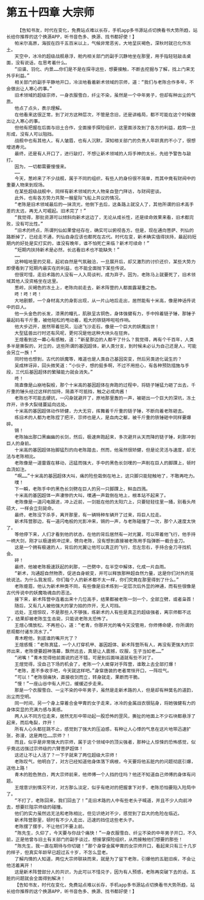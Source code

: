 # 第五十四章 大宗师
        【告知书友，时代在变化，免费站点难以长存，手机app多书源站点切换看书大势所趋，站长给你推荐的这个换源APP，听书音色多、换源、找书都好使！】
       帕米尔高原，海拔在四千五百米以上，气候非常恶劣，大地呈灰褐色，深秋时就已化作冻土。
       天空中，冰冷的超级战舰悬浮，舱内相关部门的副手沉静地坐在那里，用手指轻轻敲击桌面，没有说话，在思考着什么。
       “旧谱、羽化、内景……你们是不是在探寻这些，想要接触，不断去挖掘与了解，找上门来无外乎利益。”
       相关部门的副手平静地开口，冷淡地看着新术领域的宗师，道：“我们与老陈合作多年，不会做出让人寒心的事。”
       旧术领域的超级宗师，一身衣服雪白，纤尘不染，虽然是一个中年男子，但却有种出尘的气质。
       他点了点头，表示理解。
       在他看来这很正常，到了对方这种层次，不管是念旧，还是讲格局，都不可能在这个时候做出让人寒心的事。
       但他有把握在后面与旧土合作，全面接手探险组织，这里面涉及到了各方的利益，趋势一旦形成，没有人可以阻挡。
       战舰中也有其他人，有人皱眉，也有人沉默，深知相关部门的负责人年龄真的不小了，很想增进寿元。
       最终，还是有人开口了，进行敲打，不想让新术领域的人将手神的太长，先给予警告与敲打。
       因为，一切都需要慢慢来。
       ……
       今天，葱岭来了不少战舰，属于不同的组织，有些人的身份很不简单，而其中竟有财阀中的重要人物来到现场。
       在某些超级战舰中，同样有新术领域的大人物亲自登门拜访，与财阀密谈。
       此外，也有各方势力共聚一艘星际飞船上共议的情况。
       “老陈是旧术领域最后的一抹流光，他倒下去后，这条路上就没人了，其他所谓的旧术高手差的太远，再无人可崛起。旧术完了！”
       “我觉得，那批资源可以倾斜向新术这边了，无论从成长性，还是续命效果来看，旧术都完败，没有可比性。”
       “旧术的终点，所谓列仙如果曾经存在，确实可以俯视各方。但是，现在通向菩萨、列仙的路断掉了，已经走不通，列仙自身应该也都死在古代。时代在变，新术确实值得扶持，最起码短期内的好处是实打实的，谁没有晚年，谁不怕死亡来临？新术可续命！”
       “短期内扶持新术是必然，长远看旧术也不能缺失！”
       ……
       这种暗地里的交易，起初自然是气氛融洽，一旦展开后，却又激烈的讨价还价，某些大势力即便看到了短期内最实在的利益，也不能全面抛下某些传说。
       但很可惜，走旧术路的人没有一人入局谈判，成为弃子。因为，老陈马上就要死了，旧术领域其他人没资格坐在这里。
       葱岭，灰褐色的冻土上，老陈向前走去，新术阵营的人都面露凝重之色。
       咚！咚！咚！
       大地剧颤，一个身材高大的身影出现，从一片山地后走出，居然能有十米高，像是神话传说中的巨人。
       他一头金色的长发，漆黑的瞳孔，肌肤呈古铜色，身体强健有力，手中拎着链子锤，那锤子最起码有千斤重，被他轻松的甩动着，粗大的铁链哗啦啦作响。
       他大步迈开，居然带着狂风，沿途飞沙走石，像是一个巨大的妖魔出世！
       大型猛兽出行时还有风呢，更何况是他这种大块头在狂奔。
       王煊看到这一幕心有感触，道：“新星那边的人都干了什么？我觉得，再有个千百年，人类多半是撕裂的，对立的，这些所谓的基因超体，新人类分支，到时候未必认为自己还是人，可能会另立一族！”
       同时他也想到，古代的妖魔等，难道也是人类自己基因突变，然后另类进化诞生的？
       吴成林讶异，回头微笑道：“小伙子，想的挺多啊，不过不用担心，有各种预防措施与手段，三代后基因超体的繁殖能力就会消失。”
       咚！
       简直像是山崩地裂般，那个十米高的基因超体在奔跑的过程中，将链子锤猛力砸了出去，千斤重的锤头经过这样的加持，简直不可抵挡，触之必成肉酱！
       老陈也不可能去硬抗，一闪身就避开了，原地那里轰的一声，被砸出一个巨大的深坑，冻土炸开，许多大裂缝蔓延向远处。
       十米高的基因超体动作矫健，力大无穷，挥舞着千斤重的链子锤，不断向着老陈砸去。
       练旧术的人都为老陈捏了把汗，宗师也是人，是血肉之躯，被千斤重的铁锤砸中同样要爆碎。
       锵！
       老陈抽出那口黑幽幽的长剑，然后，极速奔跑起来，多次避开从天而降的链子锤，刹那冲到巨人的身前。
       十米高的基因超体抬脚猛烈的向老陈踏去，然而，他虽然很矫健，但是论灵活与速度，却无法与老陈相比。
       老陈像是一道雷霆在移动，迅猛而强大，手中的黑色长剑噗的一声削在巨人的脚踝上，顿时血流如注。
       “啊……”十米高的基因超体大叫，痛的险些栽倒在地上，这只脚只能轻触地了，不敢再吃力。
       噗！
       下一瞬，老陈手中的黑色长剑劈在巨人的另一只脚踝上，鲜血四溅。
       十米高的基因超体一声凄惨的大叫，噗通一声栽倒在地上，根本站不起来了。
       老陈像是一道闪电跟进，冲上近前，一剑抵在他的太阳穴上，只要轻轻往里一捅，别看头颅硕大，一样会立刻毙命。
       最终，老陈没下杀手，离开那里，有一辆特种车辆开了过来，将巨人拉走。
       新术阵营那边，有一道闪电般的光影冲来，锵的一声，与老陈碰撞了一次，那个人速度太快了。
       等他停下来，人们才看到他的状态，在他的背后居然有一对光翼，可以带着他飞行，他手持一柄大剑，刚才以极速俯冲过来，劈向老陈，没有想到直接被老陈用手指弹断一截合金刀。
       这是一个拥有极速的人，背后的光翼让他可以真正的飞行，忽左忽右，手持合金刀寻找机会。
       砰！
       最终，他被老陈极速跃起的刹那，一巴劈中，在半空中解体，化成一片血雨。
       “新术，沟通超自然物质，促进自身蜕变，并可以释放那种超自然力量，这是你们对外的笼统说法。为什么我发现，你们每个人的新术都不太一样，你们究竟在那里得到了什么。”
       老陈蹙眉，他认为新术种类不同，有些像是旧术练到一定层次后外显的神通，而有些很像是古代传说中的妖魔吸魂血的恶法。
       接下来，新术阵营中连着出来十几位高手，结果都被老陈一剑一个，全部立劈，或者枭首！
       随后，又有几人被他强大的掌力拍的炸开，无人可挡。
       远处，王煊惊叹，不是那些人不够强，练新术的人有些是真正的超级强者，离宗师都不远了，结果却被老陈生生击毙，只能说老陈太恐怖了。
       王煊心情放松，不再担心，道：“老青，你那开光的嘴今天没管用，你师傅命硬，你所谓的悲观都付诸东流水了。”
       青木瞪他，到底谁的嘴开光了？
       王煊感慨：“老陈真猛，一个人打穿机甲、基因超体、新术阵营所有人，再没有更强大的宗师出来，老陈便要超神落幕，飘然远去，真是让人震撼，叹服，生子当如老……”
       “闭嘴！”青木觉得他前面说的还不错，可是到后面味道就有些不对了。
       王煊觉得，没自己下场的机会了，老陈一个人凿穿对手阵营，谁敢上去全部打爆！
       “老陈，差不多收手吧，今天就这样吧。”身穿唐装的老者常恒开口，一阵叹气。
       “可以！”老陈很痛快，直接收剑而立，转身就走，果断而干脆。
       “慢！”一座山谷中有人开口，缓缓迈步走来。
       那是一个衣服雪白、一尘不染的中年男子，虽然是走新术路的人，但是却有种莫名的道韵，出尘而空明。
       同一时间，另一个身上穿着合金甲胄的女子走来，冰冷的金属战衣很贴身，将她强健有力的身体突显的充满力感与美感。
       两人从不同方位走来，居然无形中带动起一股恐怖的罡风，撕扯的地面上不少石块都悬浮了起来，而后龟裂，炸开！
       所有人心头都狂跳不止，感觉到了强大的压迫感，有种让人心悸的气息在这片地带迅速扩张，弥漫，这是两位……宗师？！
       而且，似乎是非常强大的宗师，属于这个领域中的顶尖强者，那种让人惊悚的恐怖感觉，似乎竟远远强过宗师级的六臂菩萨超体！
       这还让不让人活了？一下子就来了两位超级大宗师！
       老陈叹气，他明白了，对方已经知道他身体落下病根，今天要将他五脏内的问题彻底引爆，送他上路！
       青木的脸色煞白，两大宗师前来，他师傅一个人挡的住吗？他还不知道自己师傅的身体有问题。
       王煊意识到情况不对，对方那么淡定，似乎有绝对的把握拿下对手，老陈恐怕要陷入险局中了。
       “不打了，老陈回来，我们回去了！”走旧术路的人中有些老头子喊道，并且不少人向前冲去，想要拦阻宗师级的碰撞。
       他们的实力虽然远无法和老陈相比，但见识绝对不少，感觉到了巨大的危险在临近。
       新术阵营那里，顿时有不少人走出，迅速的挡住这些老头子。
       老陈摆了摆手，不让他们不要上前。
       “陈先生，久仰了，今天要与你战个痛快！”一身衣服雪白、纤尘不染的中年男子开口，不久前，正是他曾与旧土有关部门的副手谈过，想接掌探险组织，从而接触他们想要的那些！
       “陈先生，我一直在期待与你切磋！”那个身穿金属甲胄的女宗师开口，看起来只有三十几岁的样子，但真实年龄早已超过五十岁，不怎么显老。
       了解内情的人知道，两位大宗师联袂而来，就是为了留下老陈，引爆他的五脏旧疾，不会让他活着离开！
       这是新术阵营部分人的共识，为此可以不惜兑子，因为有人预感，老陈再突破下去的话，五脏的问题就会全面得到解决！
       【告知书友，时代在变化，免费站点难以长存，手机app多书源站点切换看书大势所趋，站长给你推荐的这个换源APP，听书音色多、换源、找书都好使！】